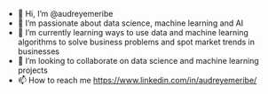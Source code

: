 - 👋 Hi, I’m @audreyemeribe
- 👀 I’m passionate about data science, machine learning and AI 
- 🌱 I’m currently learning ways to use data and machine learning algorithms to solve business problems and spot market trends in businesses
- 💞️ I’m looking to collaborate on data science and machine learning projects
- 📫 How to reach me https://www.linkedin.com/in/audreyemeribe/

<!---
audreyemeribe/audreyemeribe is a ✨ special ✨ repository because its `README.md` (this file) appears on your GitHub profile.
You can click the Preview link to take a look at your changes.
--->
